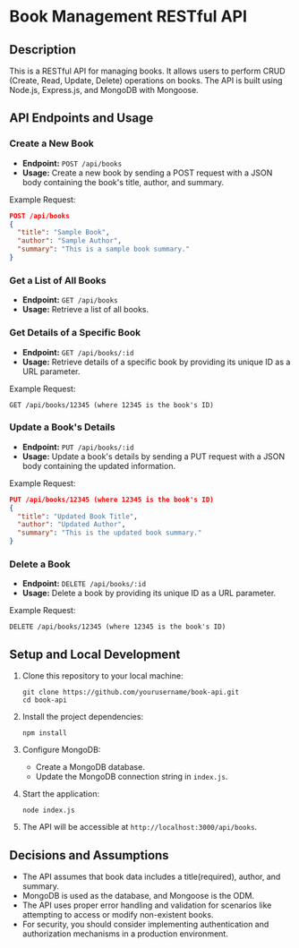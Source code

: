 # Book Management RESTful API

## Description

This is a RESTful API for managing books. It allows users to perform CRUD (Create, Read, Update, Delete) operations on books. The API is built using Node.js, Express.js, and MongoDB with Mongoose.

## API Endpoints and Usage

### Create a New Book

- **Endpoint:** `POST /api/books`
- **Usage:** Create a new book by sending a POST request with a JSON body containing the book's title, author, and summary.

Example Request:
```json
POST /api/books
{
  "title": "Sample Book",
  "author": "Sample Author",
  "summary": "This is a sample book summary."
}
```

### Get a List of All Books

- **Endpoint:** `GET /api/books`
- **Usage:** Retrieve a list of all books.

### Get Details of a Specific Book

- **Endpoint:** `GET /api/books/:id`
- **Usage:** Retrieve details of a specific book by providing its unique ID as a URL parameter.

Example Request:
```
GET /api/books/12345 (where 12345 is the book's ID)
```

### Update a Book's Details

- **Endpoint:** `PUT /api/books/:id`
- **Usage:** Update a book's details by sending a PUT request with a JSON body containing the updated information.

Example Request:
```json
PUT /api/books/12345 (where 12345 is the book's ID)
{
  "title": "Updated Book Title",
  "author": "Updated Author",
  "summary": "This is the updated book summary."
}
```
### Delete a Book

- **Endpoint:** `DELETE /api/books/:id`
- **Usage:** Delete a book by providing its unique ID as a URL parameter.

Example Request:
```
DELETE /api/books/12345 (where 12345 is the book's ID)
```

## Setup and Local Development

1. Clone this repository to your local machine:

   ```
   git clone https://github.com/yourusername/book-api.git
   cd book-api
   ```

2. Install the project dependencies:

   ```
   npm install
   ```

3. Configure MongoDB:
   - Create a MongoDB database.
   - Update the MongoDB connection string in `index.js`.

4. Start the application:

   ```
   node index.js
   ```

5. The API will be accessible at `http://localhost:3000/api/books`.

## Decisions and Assumptions

- The API assumes that book data includes a title(required), author, and summary.
- MongoDB is used as the database, and Mongoose is the ODM.
- The API uses proper error handling and validation for scenarios like attempting to access or modify non-existent books.
- For security, you should consider implementing authentication and authorization mechanisms in a production environment.
